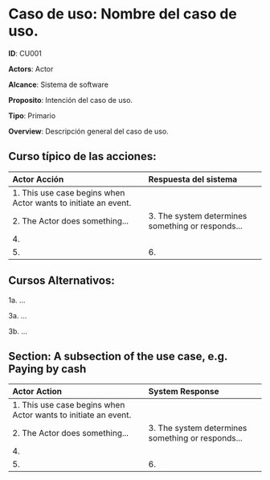 Caso de uso: Nombre del caso de uso.
=================================

**ID**: CU001

**Actors**: Actor

**Alcance**: Sistema de software

**Proposito**: Intención del caso de uso.

**Tipo**: Primario  

**Overview**: Descripción general del caso de uso.

Curso típico de las acciones:
----------------------

| Actor Acción | Respuesta del sistema |
|:--------------|:----------------|
| 1. This use case begins when Actor wants to initiate an event.| |
| 2. The Actor does something... | 3. The system determines something or responds... |
|4. ||
|5. | 6. |


Cursos Alternativos:
-----------
1a. ...

3a. ...

3b. ...

Section: A subsection of the use case, e.g. Paying by cash
-----------
| Actor Action | System Response |
|:--------------|:----------------|
| 1. This use case begins when Actor wants to initiate an event.| |
| 2. The Actor does something... | 3. The system determines something or responds... |
|4. ||
|5. | 6. |
